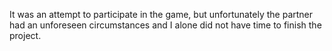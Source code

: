 It was an attempt to participate in the game, but unfortunately the partner had an unforeseen circumstances and I alone did not have time to finish the project.
